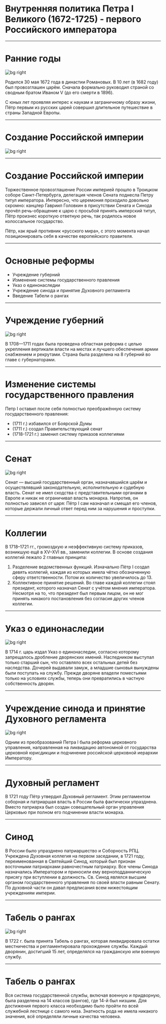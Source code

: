 # Внутренняя политика Петра I Великого (1672-1725) - первого Российского императора

---

# Ранние годы

![bg right](https://upload.wikimedia.org/wikipedia/commons/thumb/d/d6/Inconnu_d%27apr%C3%A8s_J.-M._Nattier%2C_Portrait_de_Pierre_Ier_%28mus%C3%A9e_de_l%E2%80%99Ermitage%29.jpg/548px-Inconnu_d%27apr%C3%A8s_J.-M._Nattier%2C_Portrait_de_Pierre_Ier_%28mus%C3%A9e_de_l%E2%80%99Ermitage%29.jpg)


Родился 30 мая 1672 года в династии Романовых. В 10 лет (в 1682 году) был провозглашен царём. Сначала формально руководил страной со сводным братом Иваном V (до его смерти в 1896).

С юных лет проявляя интерес к наукам и заграничному образу жизни, Пётр первым из русских царей совершил длительное путешествие в страны Западной Европы. 

---

# Создание Российской империи

![bg right](https://phonoteka.org/uploads/posts/2022-09/1663785660_1-phonoteka-org-p-flag-rossiiskoi-imperii-oboi-instagram-1.jpg)

---

# Создание Российской империи

Торжественное провозглашение России империей прошло в Троицком соборе Санкт-Петербурга, делегация членов Сената поднесла Петру титул императора. Интересно, что церемония проходило довольно скромно: канцлер Гавриил Головкин в присутствии Сената и Синода прочёл речь-обращение к царю с просьбой принять имперский титул, Пётр произнес короткую ответную речь, так родилось новое колоссальное государство.

Пётр, как ярый противник «русского мира», с этого момента начал позиционировать себя в качестве европейского правителя.

---

# Основные реформы

- Учреждение губерний
- Изменение системы государственного правления
- Указ о единонаследии
- Учреждение синода и принятие Духовного регламента
- Введение Табели о рангах

---

# Учреждение губерний

![bg right](https://xn--1-itb3afj.xn--p1acf/wp-content/uploads/2017/07/gubernii-petra-I.jpg)

В 1708—1711 годах была проведена областная реформа с целью укрепления вертикали власти на местах и лучшего обеспечения армии снабжением и рекрутами. Страна была разделена на 8 губерний во главе с губернаторами.

---

# Изменение системы государственного правления

Петр I оставил после себя полностью преображённую систему государственного правления:
- (1711 г.) избавился от Боярской Думы 
- (1711 г.) создал Правительствующий сенат 
- (1718-1721 г.) заменил систему приказов коллегиями

---

# Сенат

![bg right](https://upload.wikimedia.org/wikipedia/commons/thumb/8/85/Senate_assembly_during_Peter_I_period.jpeg/275px-Senate_assembly_during_Peter_I_period.jpeg)

Сенат — высший государственный орган, назначавшийся царём и осуществлявший законодательную, исполнительную и судебную власть.
Сенат не имел сходства с представительными органами в Европе и никак не ограничивал власть монарха. Напротив, он полностью зависел от царя: Пётр I сам назначал и смещал его членов, которые держали личный ответ перед ним за нарушения и проступки.

---

# Коллегии

В 1718–1721 гг., громоздкую и неэффективную систему приказов, возникшую ещё в XV–XVI вв., заменили коллегии. 
В основе создания коллегий лежало 2 главных принципа:
1. Разделение ведомственных функций. Изначально Пётр I создал девять коллегий, каждая из которых имела чётко обозначенную сферу ответственности. Потом их количество увеличилось до 13.
2. Коллективное принятие решений.  Во главе каждой коллегии стоял президент, которого назначал Сенат с учётом мнения императора. Несмотря на то, что президент был первым лицом, он не мог принять никакого постановления без согласия других членов коллегии.

---

# Указ о единонаследии

![bg right](https://pravorzn.ru/wp-content/uploads/2019/06/vstuplenie_v_nasledstvo_1_04122308.png)

В 1714 г. царь издал Указ о единонаследии, согласно которому запрещалось дробление дворянских имений. Наследником выступал только старший сын, что оставляло всех остальных детей без наследства. Дочерей выдавали замуж, а младшие сыновья вынуждены были поступать на службу. Прежде дворяне владели поместьями только на условиях службы, теперь они превратились в частную собственность дворян. 

---

# Учреждение синода и принятие Духовного регламента

![bg right](https://rus.team/images/article/3068/2020-02-24_450-489166_596.webp)

Одним из преобразований Петра I была реформа церковного управления, направленная на ликвидацию автономной от государства церковной юрисдикции и подчинение российской церковной иерархии Императору.

---

# Духовный регламент

В 1721 году Пётр утвердил Духовный регламент. Этим регламентом соборная и патриаршая власть в России была фактически упразднена. Вместо патриарха был создан совещательный орган управления Церковью при полном его подчинении власти монарха. 

---

# Синод

В России было упразднено патриаршество и Соборность РПЦ. Учреждена Духовная коллегия на первом заседании, в 1721 году, переименованная в Святейший Синод, который был признан восточными патриархами равночестным патриарху. Все члены Синода назначались Императором и приносили ему верноподданническую присягу при вступлении в должность. Св. Синод являлся высшим органом государственного управления по своей власти равным Сенату. По духовной части он давал предписания всем нижестоящим учреждениям империи. 

---

# Табель о рангах

![bg right](https://u.foxford.ngcdn.ru/uploads/tinymce_file/file/66933/6dc5580e18daad31.jpg)

В 1722 г. была принята Табель о рангах, которая ликвидировала остатки местничества и регламентировала прохождение службы. Каждый дворянин, достигший 15 лет, определялся на гражданскую или военную службу. 


---

# Табель о рангах

Вся система государственной службы, включая военную и придворную, была разделена на 14 классов (рангов), где 14-й был низшим. Для достижения первого класса необходимо было пройти по всей служебной лестнице с самого низа. Знатность рода не имела никакого значения, всё определяли личные качества человека.
